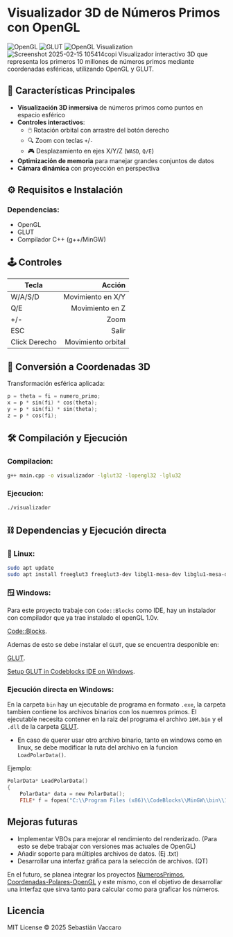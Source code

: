 # Visualizador 3D de Números Primos con OpenGL

![OpenGL](https://img.shields.io/badge/OpenGL-1.0+-green)
![GLUT](https://img.shields.io/badge/GLUT-3.7+-blue)
![OpenGL Visualization](https://img.shields.io/badge/OpenGL-3D%20Visualization-blue)
![Screenshot 2025-02-15 105414copi](https://github.com/user-attachments/assets/291fe06e-7eee-4d03-8603-11290bb1b150)
Visualizador interactivo 3D que representa los primeros 10 millones de números primos mediante coordenadas esféricas, utilizando OpenGL y GLUT.
## 🚀 Características Principales
- **Visualización 3D inmersiva** de números primos como puntos en espacio esférico
- **Controles interactivos**:
  - 🖱️ Rotación orbital con arrastre del botón derecho
  - 🔍 Zoom con teclas `+`/`-`
  - 🎮 Desplazamiento en ejes X/Y/Z (`WASD`, `Q/E`)
- **Optimización de memoria** para manejar grandes conjuntos de datos
- **Cámara dinámica** con proyección en perspectiva
## ⚙️ Requisitos e Instalación
### Dependencias:
- OpenGL
- GLUT
- Compilador C++ (g++/MinGW)

## 🕹️ Controles
| Tecla  | 	Acción |
| --- | ---: |
| W/A/S/D	 |  Movimiento en X/Y |
|Q/E	 |  Movimiento en Z|
|+/-	 |  Zoom|
|ESC 	|   Salir|
|Click Derecho	 |  Movimiento orbital|

## 🔄 Conversión a Coordenadas 3D
Transformación esférica aplicada:
```c
p = theta = fi = numero_primo;
x = p * sin(fi) * cos(theta);
y = p * sin(fi) * sin(theta);
z = p * cos(fi);
```
## 🛠️ Compilación y Ejecución
### Compilacion:
```bash
g++ main.cpp -o visualizador -lglut32 -lopengl32 -lglu32
```
### Ejecucion:
```bash
./visualizador
```
## ⛓️ Dependencias y Ejecución directa
### 🐧 Linux:
```bash
sudo apt update
sudo apt install freeglut3 freeglut3-dev libgl1-mesa-dev libglu1-mesa-dev
```
### 🪟 Windows:
Para este proyecto trabaje con `Code::Blocks` como IDE, hay un instalador con compilador que ya trae instalado el openGL 1.0v.

[Code::Blocks](https://github.com/sebolla-gif/Samurai-Game-V1.0/tree/main/CodeBlocks%2017.12%20y%20Allegro%204.2).

Ademas de esto se debe instalar el `GLUT`, que se encuentra desponible en:

[GLUT](https://github.com/sebolla-gif/Coordenadas-Polares-OpenGL/tree/main/glut-3.7.6-bin).

[Setup GLUT in Codeblocks IDE on Windows](https://www.youtube.com/watch?v=oc6lW2gpfPs).

### Ejecución directa en Windows:

En la carpeta `bin` hay un ejecutable de programa en formato `.exe`, la carpeta tambien contiene los archivos binarios con los nuemros primos.
El ejecutable necesita contener en la raiz del programa el archivo `10M.bin` y el `.dll` de la carpeta [GLUT](https://github.com/sebolla-gif/Coordenadas-Polares-OpenGL/tree/main/glut-3.7.6-bin).

* En caso de querer usar otro archivo binario, tanto en windows como en linux, se debe modificar la ruta del archivo en la funcion `LoadPolarData()`.

Ejemplo:
```c
PolarData* LoadPolarData()
{
    PolarData* data = new PolarData();
    FILE* f = fopen("C:\\Program Files (x86)\\CodeBlocks\\MinGW\\bin\\10M.bin", "rb");
```
## Mejoras futuras
- Implementar VBOs para mejorar el rendimiento del renderizado. (Para esto se debe trabajar con versiones mas actuales de OpenGL)
- Añadir soporte para múltiples archivos de datos. (Ej .txt)
- Desarrollar una interfaz gráfica para la selección de archivos. (QT)
  
En el futuro, se planea integrar los proyectos [NumerosPrimos](https://github.com/sebolla-gif/NumerosPrimos), [Coordenadas-Polares-OpenGL](https://github.com/sebolla-gif/Coordenadas-Polares-OpenGL) y este mismo, con el objetivo de desarrollar una interfaz que sirva tanto para calcular como para graficar los números.

## Licencia

MIT License © 2025 Sebastián Vaccaro

